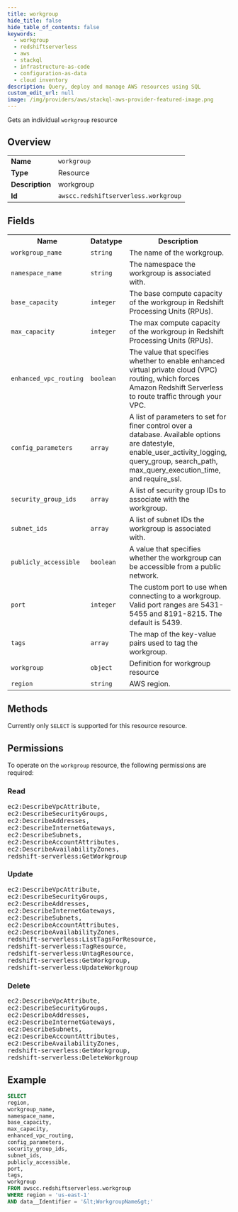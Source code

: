 ```yaml
---
title: workgroup
hide_title: false
hide_table_of_contents: false
keywords:
  - workgroup
  - redshiftserverless
  - aws
  - stackql
  - infrastructure-as-code
  - configuration-as-data
  - cloud inventory
description: Query, deploy and manage AWS resources using SQL
custom_edit_url: null
image: /img/providers/aws/stackql-aws-provider-featured-image.png
---
```

Gets an individual <code>workgroup</code> resource

## Overview
<table><tbody>
<tr><td><b>Name</b></td><td><code>workgroup</code></td></tr>
<tr><td><b>Type</b></td><td>Resource</td></tr>
<tr><td><b>Description</b></td><td>workgroup</td></tr>
<tr><td><b>Id</b></td><td><code>awscc.redshiftserverless.workgroup</code></td></tr>
</tbody></table>

## Fields
<table><tbody>
<tr><th>Name</th><th>Datatype</th><th>Description</th></tr>
<tr><td><code>workgroup_name</code></td><td><code>string</code></td><td>The name of the workgroup.</td></tr>
<tr><td><code>namespace_name</code></td><td><code>string</code></td><td>The namespace the workgroup is associated with.</td></tr>
<tr><td><code>base_capacity</code></td><td><code>integer</code></td><td>The base compute capacity of the workgroup in Redshift Processing Units (RPUs).</td></tr>
<tr><td><code>max_capacity</code></td><td><code>integer</code></td><td>The max compute capacity of the workgroup in Redshift Processing Units (RPUs).</td></tr>
<tr><td><code>enhanced_vpc_routing</code></td><td><code>boolean</code></td><td>The value that specifies whether to enable enhanced virtual private cloud (VPC) routing, which forces Amazon Redshift Serverless to route traffic through your VPC.</td></tr>
<tr><td><code>config_parameters</code></td><td><code>array</code></td><td>A list of parameters to set for finer control over a database. Available options are datestyle, enable_user_activity_logging, query_group, search_path, max_query_execution_time, and require_ssl.</td></tr>
<tr><td><code>security_group_ids</code></td><td><code>array</code></td><td>A list of security group IDs to associate with the workgroup.</td></tr>
<tr><td><code>subnet_ids</code></td><td><code>array</code></td><td>A list of subnet IDs the workgroup is associated with.</td></tr>
<tr><td><code>publicly_accessible</code></td><td><code>boolean</code></td><td>A value that specifies whether the workgroup can be accessible from a public network.</td></tr>
<tr><td><code>port</code></td><td><code>integer</code></td><td>The custom port to use when connecting to a workgroup. Valid port ranges are 5431-5455 and 8191-8215. The default is 5439.</td></tr>
<tr><td><code>tags</code></td><td><code>array</code></td><td>The map of the key-value pairs used to tag the workgroup.</td></tr>
<tr><td><code>workgroup</code></td><td><code>object</code></td><td>Definition for workgroup resource</td></tr>
<tr><td><code>region</code></td><td><code>string</code></td><td>AWS region.</td></tr>

</tbody></table>

## Methods
Currently only <code>SELECT</code> is supported for this resource resource.

## Permissions

To operate on the <code>workgroup</code> resource, the following permissions are required:

### Read
<pre>
ec2:DescribeVpcAttribute,
ec2:DescribeSecurityGroups,
ec2:DescribeAddresses,
ec2:DescribeInternetGateways,
ec2:DescribeSubnets,
ec2:DescribeAccountAttributes,
ec2:DescribeAvailabilityZones,
redshift-serverless:GetWorkgroup</pre>

### Update
<pre>
ec2:DescribeVpcAttribute,
ec2:DescribeSecurityGroups,
ec2:DescribeAddresses,
ec2:DescribeInternetGateways,
ec2:DescribeSubnets,
ec2:DescribeAccountAttributes,
ec2:DescribeAvailabilityZones,
redshift-serverless:ListTagsForResource,
redshift-serverless:TagResource,
redshift-serverless:UntagResource,
redshift-serverless:GetWorkgroup,
redshift-serverless:UpdateWorkgroup</pre>

### Delete
<pre>
ec2:DescribeVpcAttribute,
ec2:DescribeSecurityGroups,
ec2:DescribeAddresses,
ec2:DescribeInternetGateways,
ec2:DescribeSubnets,
ec2:DescribeAccountAttributes,
ec2:DescribeAvailabilityZones,
redshift-serverless:GetWorkgroup,
redshift-serverless:DeleteWorkgroup</pre>


## Example
```sql
SELECT
region,
workgroup_name,
namespace_name,
base_capacity,
max_capacity,
enhanced_vpc_routing,
config_parameters,
security_group_ids,
subnet_ids,
publicly_accessible,
port,
tags,
workgroup
FROM awscc.redshiftserverless.workgroup
WHERE region = 'us-east-1'
AND data__Identifier = '&lt;WorkgroupName&gt;'
```
